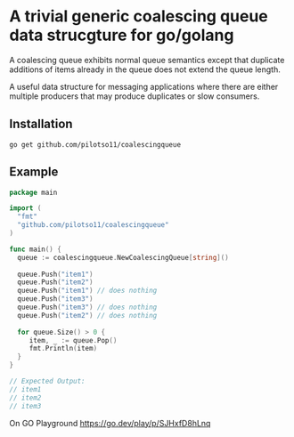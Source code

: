 # A trivial generic coalescing queue data strucgture for go/golang

A coalescing queue exhibits normal queue semantics except that duplicate additions
of items already in the queue does not extend the queue length.

A useful data structure for messaging applications where there are either multiple producers
that may produce duplicates or slow consumers.

## Installation

`go get github.com/pilotso11/coalescingqueue`

## Example 
```go
package main

import (
  "fmt"
  "github.com/pilotso11/coalescingqueue"
)

func main() {
  queue := coalescingqueue.NewCoalescingQueue[string]()
  
  queue.Push("item1")
  queue.Push("item2")
  queue.Push("item1") // does nothing
  queue.Push("item3")
  queue.Push("item3") // does nothing
  queue.Push("item2") // does nothing
  
  for queue.Size() > 0 {
     item, _ := queue.Pop()
     fmt.Println(item)
  }
}

// Expected Output:
// item1
// item2
// item3
```
On GO Playground https://go.dev/play/p/SJHxfD8hLnq
